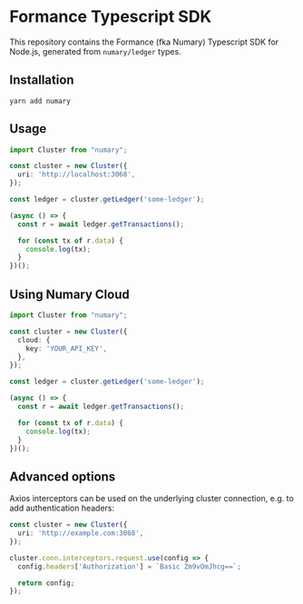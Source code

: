 # Formance Typescript SDK

This repository contains the Formance (fka Numary) Typescript SDK for Node.js, generated from `numary/ledger` types.

## Installation

```SHELL
yarn add numary
```

## Usage

```typescript
import Cluster from "numary";

const cluster = new Cluster({
  uri: 'http://localhost:3068',
});

const ledger = cluster.getLedger('some-ledger');

(async () => {
  const r = await ledger.getTransactions();

  for (const tx of r.data) {
    console.log(tx);
  }
})();
```

## Using Numary Cloud

```typescript
import Cluster from "numary";

const cluster = new Cluster({
  cloud: {
    key: 'YOUR_API_KEY',
  },
});

const ledger = cluster.getLedger('some-ledger');

(async () => {
  const r = await ledger.getTransactions();

  for (const tx of r.data) {
    console.log(tx);
  }
})();
```

## Advanced options

Axios interceptors can be used on the underlying cluster connection, e.g. to add authentication headers:

```typescript
const cluster = new Cluster({
  uri: 'http://example.com:3068',
});

cluster.conn.interceptors.request.use(config => {
  config.headers['Authorization'] = `Basic Zm9vOmJhcg==`;

  return config;
});
```
